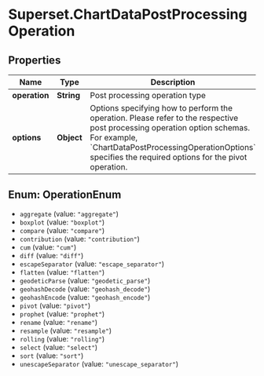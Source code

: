 # Superset.ChartDataPostProcessingOperation

## Properties
Name | Type | Description | Notes
------------ | ------------- | ------------- | -------------
**operation** | **String** | Post processing operation type | 
**options** | **Object** | Options specifying how to perform the operation. Please refer to the respective post processing operation option schemas. For example, &#x60;ChartDataPostProcessingOperationOptions&#x60; specifies the required options for the pivot operation. | [optional] 

<a name="OperationEnum"></a>
## Enum: OperationEnum

* `aggregate` (value: `"aggregate"`)
* `boxplot` (value: `"boxplot"`)
* `compare` (value: `"compare"`)
* `contribution` (value: `"contribution"`)
* `cum` (value: `"cum"`)
* `diff` (value: `"diff"`)
* `escapeSeparator` (value: `"escape_separator"`)
* `flatten` (value: `"flatten"`)
* `geodeticParse` (value: `"geodetic_parse"`)
* `geohashDecode` (value: `"geohash_decode"`)
* `geohashEncode` (value: `"geohash_encode"`)
* `pivot` (value: `"pivot"`)
* `prophet` (value: `"prophet"`)
* `rename` (value: `"rename"`)
* `resample` (value: `"resample"`)
* `rolling` (value: `"rolling"`)
* `select` (value: `"select"`)
* `sort` (value: `"sort"`)
* `unescapeSeparator` (value: `"unescape_separator"`)

